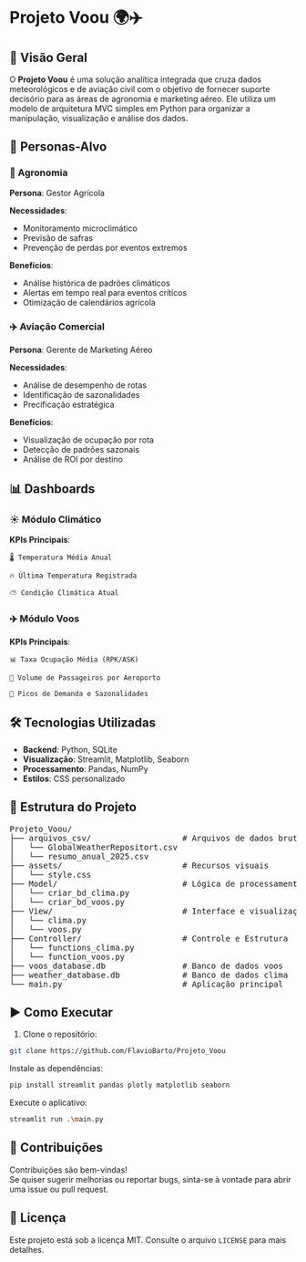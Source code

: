 # Projeto Voou 🌍✈️

## 📌 Visão Geral
O **Projeto Voou** é uma solução analítica integrada que cruza dados meteorológicos e de aviação civil com o objetivo de fornecer suporte decisório para as áreas de agronomia e marketing aéreo. Ele utiliza um modelo de arquitetura MVC simples em Python para organizar a manipulação, visualização e análise dos dados.

## 👥 Personas-Alvo

### 🌾 Agronomia
**Persona**: Gestor Agrícola 

**Necessidades**:
- Monitoramento microclimático
- Previsão de safras
- Prevenção de perdas por eventos extremos

**Benefícios**:
- Análise histórica de padrões climáticos  
- Alertas em tempo real para eventos críticos  
- Otimização de calendários agrícola

### ✈️ Aviação Comercial
**Persona**: Gerente de Marketing Aéreo 

**Necessidades**:
- Análise de desempenho de rotas
- Identificação de sazonalidades
- Precificação estratégica

**Benefícios**:
- Visualização de ocupação por rota  
- Detecção de padrões sazonais  
- Análise de ROI por destino

## 📊 Dashboards

### ☀️ Módulo Climático
**KPIs Principais**:
```
🌡️ Temperatura Média Anual

🔥 Última Temperatura Registrada

⛅ Condição Climática Atual
```

### ✈️ Módulo Voos
**KPIs Principais**:
```
📊 Taxa Ocupação Média (RPK/ASK)

🧳 Volume de Passageiros por Aeroporto

📅 Picos de Demanda e Sazonalidades
```

## 🛠️ Tecnologias Utilizadas

- **Backend**: Python, SQLite
- **Visualização**: Streamlit, Matplotlib, Seaborn
- **Processamento**: Pandas, NumPy
- **Estilos**: CSS personalizado

## 🧱 Estrutura do Projeto
<pre>
Projeto_Voou/
├── arquivos_csv/                   # Arquivos de dados brutos
│   └── GlobalWeatherRepositort.csv
│   └── resumo_anual_2025.csv
├── assets/                         # Recursos visuais
│   └── style.css
├── Model/                          # Lógica de processamento de dados
│   └── criar_bd_clima.py
│   └── criar_bd_voos.py
├── View/                           # Interface e visualizações
│   └── clima.py
│   └── voos.py
├── Controller/                     # Controle e Estrutura
│   └── functions_clima.py
│   └── function_voos.py
├── voos_database.db                # Banco de dados voos
├── weather_database.db             # Banco de dados clima
└── main.py                         # Aplicação principal
</pre>

## ▶️ Como Executar

1. Clone o repositório:
```bash
git clone https://github.com/FlavioBarto/Projeto_Voou
```
Instale as dependências:

```bash
pip install streamlit pandas plotly matplotlib seaborn
```
Execute o aplicativo:

```bash
streamlit run .\main.py
```

## 🤝 Contribuições
Contribuições são bem-vindas!<br>
Se quiser sugerir melhorias ou reportar bugs, sinta-se à vontade para abrir uma issue ou pull request.

## 📄 Licença
Este projeto está sob a licença MIT. Consulte o arquivo ```LICENSE``` para mais detalhes.